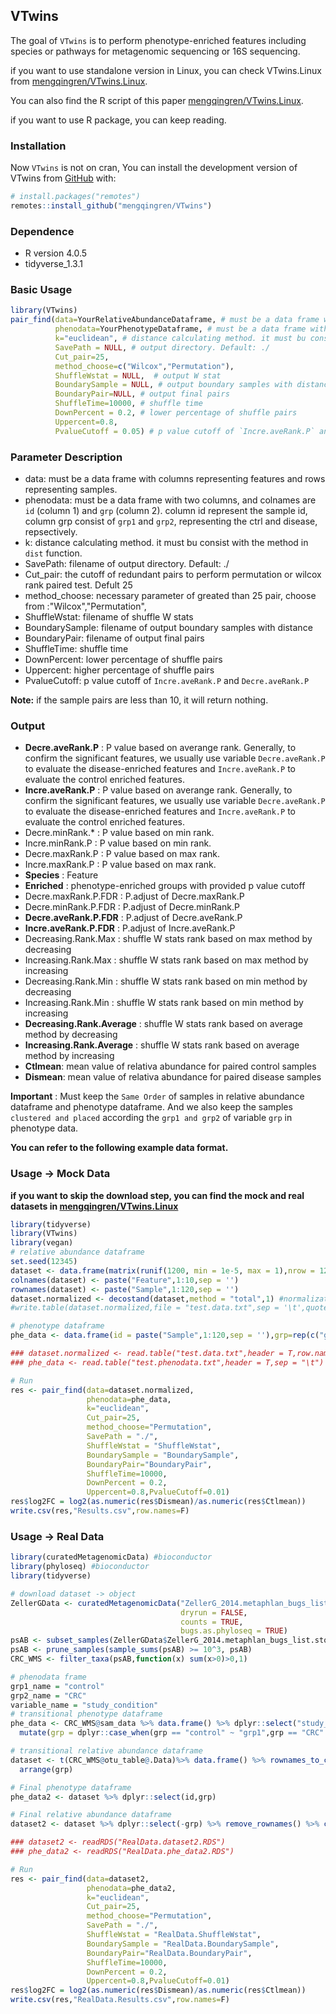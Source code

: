 ## VTwins
The goal of `VTwins` is to perform phenotype-enriched features including species or pathways for metagenomic sequencing or 16S sequencing.

if you want to use standalone version in Linux, you can check VTwins.Linux from [mengqingren/VTwins.Linux](https://github.com/mengqingren/VTwins.Linux).

You can also find the R script of this paper [mengqingren/VTwins.Linux](https://github.com/mengqingren/VTwins.Linux).

if you want to use R package, you can keep reading. 

### Installation
Now `VTwins` is not on cran, You can install the development version of
VTwins from [GitHub](https://github.com/) with:
  
  ``` r
# install.packages("remotes")
remotes::install_github("mengqingren/VTwins")
```
### Dependence
- R version 4.0.5
- tidyverse_1.3.1

### Basic Usage
``` r
library(VTwins)
pair_find(data=YourRelativeAbundanceDataframe, # must be a data frame with columns representing features and rows representing samples.
          phenodata=YourPhenotypeDataframe, # must be a data frame with two columns, and colnames are `id` (column 1) and `grp` (column 2). column id represent the sample id, column grp consist of `grp1` and `grp2`, representing the ctrl and disease, repsectively.
          k="euclidean", # distance calculating method. it must bu consist with the method in `dist` function.
          SavePath = NULL, # output directory. Default: ./
          Cut_pair=25, 
          method_choose=c("Wilcox","Permutation"),
          ShuffleWstat = NULL,  # output W stat
          BoundarySample = NULL, # output boundary samples with distance
          BoundaryPair=NULL, # output final pairs 
          ShuffleTime=10000, # shuffle time
          DownPercent = 0.2, # lower percentage of shuffle pairs
          Uppercent=0.8,
          PvalueCutoff = 0.05) # p value cutoff of `Incre.aveRank.P` and `Decre.aveRank.P`
```
### Parameter Description
- data: must be a data frame with columns representing features and rows representing samples.
- phenodata: must be a data frame with two columns, and colnames are `id` (column 1) and `grp` (column 2). column id represent the sample id, column grp consist of `grp1` and `grp2`, representing the ctrl and disease, repsectively.
- k: distance calculating method. it must bu consist with the method in `dist` function.
- SavePath: filename of output directory. Default: ./
- Cut_pair: the cutoff of redundant pairs to perform permutation or wilcox rank paired test. Defult 25
- method_choose: necessary parameter of greated than 25 pair, choose from :"Wilcox","Permutation",
- ShuffleWstat: filename of shuffle W stats
- BoundarySample: filename of output boundary samples with distance
- BoundaryPair: filename of output final pairs 
- ShuffleTime: shuffle time
- DownPercent: lower percentage of shuffle pairs
- Uppercent: higher percentage of shuffle pairs
- PvalueCutoff: p value cutoff of `Incre.aveRank.P` and `Decre.aveRank.P`

**Note:** if the sample pairs are less than 10, it will return nothing.

### Output
- **Decre.aveRank.P** : P value based on averange rank. Generally, to confirm the significant features, we usually use variable `Decre.aveRank.P` to evaluate the disease-enriched features and `Incre.aveRank.P` to evaluate the control enriched features. 
- **Incre.aveRank.P** : P value based on averange rank. Generally, to confirm the significant features, we usually use variable `Decre.aveRank.P` to evaluate the disease-enriched features and `Incre.aveRank.P` to evaluate the control enriched features. 
- Decre.minRank.* : P value based on min rank.
- Incre.minRank.P : P value based on min rank.
- Decre.maxRank.P : P value based on max rank.
- Incre.maxRank.P : P value based on max rank.
- **Species** : Feature
- **Enriched** : phenotype-enriched groups with provided p value cutoff
- Decre.maxRank.P.FDR : P.adjust of Decre.maxRank.P
- Decre.minRank.P.FDR : P.adjust of Decre.minRank.P
- **Decre.aveRank.P.FDR** : P.adjust of Decre.aveRank.P
- **Incre.aveRank.P.FDR** : P.adjust of Incre.aveRank.P
- Decreasing.Rank.Max : shuffle W stats rank based on max method by decreasing
- Increasing.Rank.Max : shuffle W stats rank based on max method by increasing
- Decreasing.Rank.Min : shuffle W stats rank based on min method by decreasing
- Increasing.Rank.Min : shuffle W stats rank based on min method by increasing
- **Decreasing.Rank.Average** : shuffle W stats rank based on average method by decreasing
- **Increasing.Rank.Average** : shuffle W stats rank based on average method by increasing
- **Ctlmean**: mean value of relativa abundance for paired control samples
- **Dismean**: mean value of relativa abundance for paired disease samples

**Important** : Must keep the `Same Order` of samples in  relative abundance dataframe and phenotype dataframe. And we also keep the samples `clustered and placed` according the `grp1 and grp2` of variable `grp` in phenotype data. 

**You can refer to the following example data format.**
  
### Usage -> Mock Data 
  
**if you want to skip the download step, you can find the mock and real datasets in [mengqingren/VTwins.Linux](https://github.com/mengqingren/VTwins.Linux)**
  
``` r
library(tidyverse)
library(VTwins)
library(vegan)
# relative abundance dataframe
set.seed(12345)
dataset <- data.frame(matrix(runif(1200, min = 1e-5, max = 1),nrow = 120,ncol = 10))
colnames(dataset) <- paste("Feature",1:10,sep = '')
rownames(dataset) <- paste("Sample",1:120,sep = '')
dataset.normalized <- decostand(dataset,method = "total",1) #normalization for fetures like species's relative abundance 
#write.table(dataset.normalized,file = "test.data.txt",sep = '\t',quote = F)

# phenotype dataframe
phe_data <- data.frame(id = paste("Sample",1:120,sep = ''),grp=rep(c("grp1","grp2"),c(60,60)))

### dataset.normalized <- read.table("test.data.txt",header = T,row.names = 1,sep = '\t')
### phe_data <- read.table("test.phenodata.txt",header = T,sep = "\t")

# Run
res <- pair_find(data=dataset.normalized,
                 phenodata=phe_data,
                 k="euclidean",
                 Cut_pair=25, 
                 method_choose="Permutation",
                 SavePath = "./",
                 ShuffleWstat = "ShuffleWstat", 
                 BoundarySample = "BoundarySample",
                 BoundaryPair="BoundaryPair",
                 ShuffleTime=10000,
                 DownPercent = 0.2,
                 Uppercent=0.8,PvalueCutoff=0.01)
res$log2FC = log2(as.numeric(res$Dismean)/as.numeric(res$Ctlmean))
write.csv(res,"Results.csv",row.names=F)
```

### Usage -> Real Data

``` r
library(curatedMetagenomicData) #bioconductor
library(phyloseq) #bioconductor
library(tidyverse)

# download dataset -> object
ZellerGData <- curatedMetagenomicData("ZellerG_2014.metaphlan_bugs_list*",
                                      dryrun = FALSE,
                                      counts = TRUE,
                                      bugs.as.phyloseq = TRUE)
psAB <- subset_samples(ZellerGData$ZellerG_2014.metaphlan_bugs_list.stool, study_condition != "adenoma")
psAB <- prune_samples(sample_sums(psAB) >= 10^3, psAB)
CRC_WMS <- filter_taxa(psAB,function(x) sum(x>0)>0,1)

# phenodata frame
grp1_name = "control"
grp2_name = "CRC"
variable_name = "study_condition"
# transitional phenotype dataframe
phe_data <- CRC_WMS@sam_data %>% data.frame() %>% dplyr::select("study_condition") %>% rownames_to_column() %>% dplyr::rename(id=1,grp=2) %>%
  mutate(grp = dplyr::case_when(grp == "control" ~ "grp1",grp == "CRC" ~ "grp2")) %>% arrange(grp)

# transitional relative abundance dataframe
dataset <- t(CRC_WMS@otu_table@.Data)%>% data.frame() %>% rownames_to_column() %>% merge(phe_data,.,by.x="id",by.y="rowname") %>%
  arrange(grp)

# Final phenotype dataframe
phe_data2 <- dataset %>% dplyr::select(id,grp)

# Final relative abundance dataframe
dataset2 <- dataset %>% dplyr::select(-grp) %>% remove_rownames() %>% column_to_rownames("id")

### dataset2 <- readRDS("RealData.dataset2.RDS")
### phe_data2 <- readRDS("RealData.phe_data2.RDS")

# Run
res <- pair_find(data=dataset2,
                 phenodata=phe_data2,
                 k="euclidean",
                 Cut_pair=25, 
                 method_choose="Permutation",
                 SavePath = "./",
                 ShuffleWstat = "RealData.ShuffleWstat", 
                 BoundarySample = "RealData.BoundarySample",
                 BoundaryPair="RealData.BoundaryPair",
                 ShuffleTime=10000,
                 DownPercent = 0.2,
                 Uppercent=0.8,PvalueCutoff=0.01)
res$log2FC = log2(as.numeric(res$Dismean)/as.numeric(res$Ctlmean))
write.csv(res,"RealData.Results.csv",row.names=F)
```
